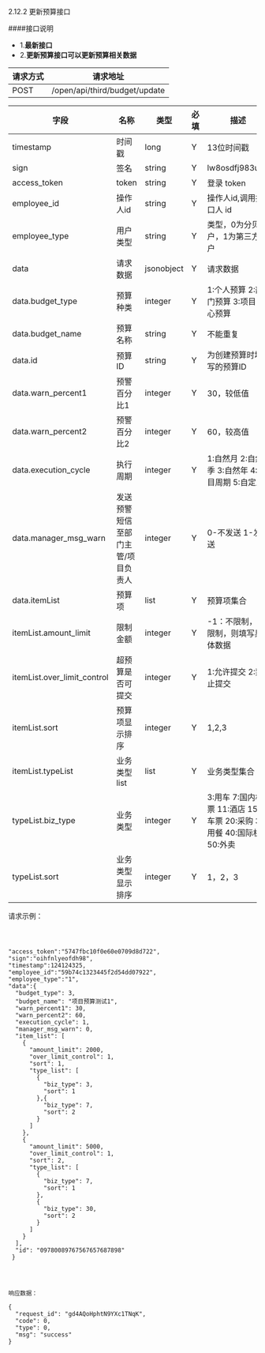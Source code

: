 2.12.2 更新预算接口

####接口说明
- 1.**最新接口**
- 2.**更新预算接口可以更新预算相关数据**


请求方式|请求地址
----|---
POST|/open/api/third/budget/update

字段|名称|类型|必填|描述
-----|-----|----|----|----
timestamp|时间戳 |long |Y|13位时间戳
sign|签名 |string |Y|lw8osdfj983uh4
access_token|token | string |Y|登录 token
employee_id| 操作人id|string |Y|操作人id,调用接口人 id
employee_type| 用户类型|string|Y|类型，0为分贝用户，1为第三方用户
data |请求数据| jsonobject |Y|请求数据
data.budget_type|预算种类|integer |Y|1:个人预算 2:部门预算 3:项目中心预算
data.budget_name |预算名称| string | Y |不能重复
data.id |预算ID| string | Y |为创建预算时填写的预算ID
data.warn_percent1 |预警百分比1| integer | Y |30，较低值
data.warn_percent2|预警百分比2| integer| Y |60，较高值
data.execution_cycle|执行周期|integer |Y|1:自然月 2:自然季 3:自然年 4:项目周期 5:自定义
data.manager_msg_warn |发送预警短信至部门主管/项目负责人| integer | Y |0-不发送 1-发送
data.itemList |预算项| list | Y |预算项集合
itemList.amount_limit|限制金额| integer| Y | -1：不限制，若限制，则填写具体数据
itemList.over_limit_control|超预算是否可提交|integer |Y|1:允许提交 2:禁止提交
itemList.sort |预算项显示排序| integer | Y |1,2,3
itemList.typeList |业务类型list| list | Y |业务类型集合
typeList.biz_type|业务类型 | integer| Y |3:用车 7:国内机票 11:酒店 15:火车票 20:采购 30:用餐 40:国际机票 50:外卖
typeList.sort|业务类型显示排序 | integer| Y |1，2，3





请求示例：

```



"access_token":"5747fbc10f0e60e0709d8d722",
"sign":"oihfnlyeofdh98",
"timestamp":124124325,
"employee_id":"59b74c1323445f2d54dd07922",
"employee_type":"1",
"data":{
  "budget_type": 3,
  "budget_name": "项目预算测试1",
  "warn_percent1": 30,
  "warn_percent2": 60,
  "execution_cycle": 1,
  "manager_msg_warn": 0,
  "item_list": [
    {
      "amount_limit": 2000,
      "over_limit_control": 1,
      "sort": 1,
      "type_list": [
        {
          "biz_type": 3,
          "sort": 1
        },{
          "biz_type": 7,
          "sort": 2
        }
      ]
    },
    {
      "amount_limit": 5000,
      "over_limit_control": 1,
      "sort": 2,
      "type_list": [
        {
          "biz_type": 7,
          "sort": 1
        },
        {
          "biz_type": 30,
          "sort": 2
        }
      ]
    }
  ],
  "id": "09780089767567657687898"
 }




响应数据：

{
  "request_id": "gd4AQoHphtN9YXc1TNqK",
  "code": 0,
  "type": 0,
  "msg": "success"
}



```














